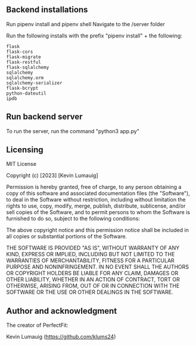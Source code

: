 ## Backend installations

Run pipenv install and pipenv shell
Navigate to the /server folder

Run the following installs with the prefix "pipenv install" + the following:

```
flask
flask-cors
flask-migrate
flask-restful
flask-sqlalchemy
sqlalchemy
sqlalchemy.orm
sqlalchemy-serializer
flask-bcrypt
python-dateutil
ipdb
```

## Run backend server
To run the server, run the command "python3 app.py"

## Licensing
MIT License

Copyright (c) [2023] [Kevin Lumauig]

Permission is hereby granted, free of charge, to any person obtaining a copy of this software and associated documentation files (the "Software"), to deal in the Software without restriction, including without limitation the rights to use, copy, modify, merge, publish, distribute, sublicense, and/or sell copies of the Software, and to permit persons to whom the Software is furnished to do so, subject to the following conditions:

The above copyright notice and this permission notice shall be included in all copies or substantial portions of the Software.

THE SOFTWARE IS PROVIDED "AS IS", WITHOUT WARRANTY OF ANY KIND, EXPRESS OR IMPLIED, INCLUDING BUT NOT LIMITED TO THE WARRANTIES OF MERCHANTABILITY, FITNESS FOR A PARTICULAR PURPOSE AND NONINFRINGEMENT. IN NO EVENT SHALL THE AUTHORS OR COPYRIGHT HOLDERS BE LIABLE FOR ANY CLAIM, DAMAGES OR OTHER LIABILITY, WHETHER IN AN ACTION OF CONTRACT, TORT OR OTHERWISE, ARISING FROM, OUT OF OR IN CONNECTION WITH THE SOFTWARE OR THE USE OR OTHER DEALINGS IN THE SOFTWARE.

## Author and acknowledgment
The creator of PerfectFit:

Kevin Lumauig (https://github.com/klums24)